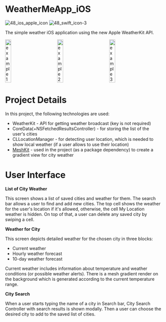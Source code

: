 # WeatherMeApp_iOS 
![48_ios_apple_icon](https://github.com/HelenaL/WeatherMeApp_iOS/assets/5014495/936236cb-445f-4430-ac97-3c367f1bacf4) ![48_swift_icon-3](https://github.com/HelenaL/WeatherMeApp_iOS/assets/5014495/3d35e284-a9e7-4851-9601-9439c26c41f3)

The simple weather iOS application using the new Apple WeatherKit API.


<div style="display: flex; justify-content: center;">
  <img src="https://github.com/HelenaL/WeatherMeApp_iOS/assets/5014495/ae9dbf0a-adc1-4005-a944-1114349e6fee" width="28%" alt="example 1" style="margin-right: 100px;"/>
  <img src="https://github.com/HelenaL/WeatherMeApp_iOS/assets/5014495/c8d86139-c0e7-4f40-8163-ade150ec194e" width="28%" alt="example 2" style="margin-right: 100px;"/>
  <img src="https://github.com/HelenaL/WeatherMeApp_iOS/assets/5014495/91059275-ce49-4454-a692-17dbc1cfe8d6" width="28%" alt="example 3" style="margin-right: 100px;"/>
</div>


# Project Details
In this project, the following technologies are used:
* WeatherKit - API for getting weather broadcast (key is not required)
* CoreData(+NSFetchedResultsController) - for storing the list of the user's cities
* CLLocationManager - for detecting user location, which is needed to show local weather (if a user allows to use their location)
* [MeshKit](https://github.com/EthanLipnik/MeshKit) - used in the project (as a package dependency) to create a gradient view for city weather 

# User Interface

<strong> List of City Weather </strong>

This screen shows a list of saved cities and weather for them. The search bar allows a user to find and add new cities. The top cell shows the weather for the user's location if it's allowed, otherwise, the cell My Location weather is hidden. On top of that, a user can delete any saved city by swiping a cell. 

<strong> Weather for City </strong>

This screen depicts detailed weather for the chosen city in three blocks:
* Current weather
* Hourly weather forecast 
* 10-day weather forecast 

Сurrent weather includes information about temperature and weather conditions (or possible weather alerts). There is a mesh gradient render on the background which is generated according to the current temperature range.

<strong> City Search </strong>

When a user starts typing the name of a city in Search bar, City Search Controller with search results is shown modally. Then a user can choose the desired city to add to the saved list of cities.

